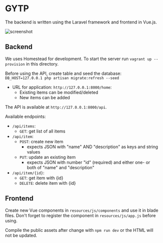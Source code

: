 # GYTP

The backend is written using the Laravel framework and frontend in Vue.js.

![screenshot](https://user-images.githubusercontent.com/20373062/77838567-64887c00-7175-11ea-988f-11eb78e7225a.png)

## Backend

We uses Homestead for development. To start the server run `vagrant up --provision` in this directory.

Before using the API, create table and seed the database: `DB_HOST=127.0.0.1 php artisan migrate:refresh --seed`

- URL for application: `http://127.0.0.1:8000/home`:
    - Existing items can be modified/deleted
    - New items can be added

The API is available at `http://127.0.0.1:8000/api`.

Available endpoints:
- `/api/items`:
    - `GET`: get list of all items
- `/api/item`:
    - `POST`: create new item
        - expects JSON with "name" AND "description" as keys and string values
    - `PUT`: update an existing item
        - expects JSON with number "id" (required) and either one- or both of "name" and "description"
- `/api/item/{id}`:
    - `GET`: get item with {id}
    - `DELETE`: delete item with {id}

## Frontend

Create new Vue components in `resources/js/components` and use it in blade files. Don't forget to register the component in `resources/js/app.js` before using.

Compile the public assets after change with `npm run dev` or the HTML will not be updated.
